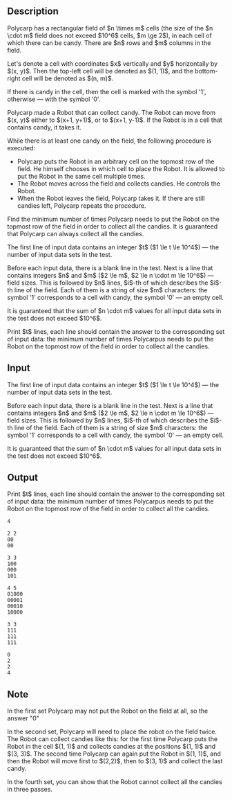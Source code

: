 ## Description

<div><p>Polycarp has a rectangular field of $n \times m$ cells (the size of the $n \cdot m$ field does not exceed $10^6$ cells, $m \ge 2$), in each cell of which there can be candy. There are $n$ rows and $m$ columns in the field.</p><p>Let's denote a cell with coordinates $x$ vertically and $y$ horizontally by $(x, y)$. Then the top-left cell will be denoted as $(1, 1)$, and the bottom-right cell will be denoted as $(n, m)$.</p><p>If there is candy in the cell, then the cell is marked with the symbol '<span class="tex-font-style-tt">1</span>', otherwise&nbsp;— with the symbol '<span class="tex-font-style-tt">0</span>'.</p><p>Polycarp made a Robot that can collect candy. The Robot can move from $(x, y)$ either to $(x+1, y+1)$, or to $(x+1, y-1)$. If the Robot is in a cell that contains candy, it takes it.</p><p>While there is at least one candy on the field, the following procedure is executed: </p><ul> <li> Polycarp puts the Robot in an arbitrary cell on the <span class="tex-font-style-bf">topmost row</span> of the field. He himself chooses in which cell to place the Robot. It is allowed to put the Robot in the same cell multiple times. </li><li> The Robot moves across the field and collects candies. He controls the Robot. </li><li> When the Robot leaves the field, Polycarp takes it. If there are still candies left, Polycarp repeats the procedure. </li></ul><p>Find the <span class="tex-font-style-bf">minimum</span> number of times Polycarp needs to put the Robot on the topmost row of the field in order to collect all the candies. It is guaranteed that Polycarp can always collect all the candies.</p></div><div class="input-specification"><p>The first line of input data contains an integer $t$ ($1 \le t \le 10^4$) — the number of input data sets in the test.</p><p>Before each input data, there is a blank line in the test. Next is a line that contains integers $n$ and $m$ ($2 \le m$, $2 \le n \cdot m \le 10^6$) — field sizes. This is followed by $n$ lines, $i$-th of which describes the $i$-th line of the field. Each of them is a string of size $m$ characters: the symbol '<span class="tex-font-style-tt">1</span>' corresponds to a cell with candy, the symbol '<span class="tex-font-style-tt">0</span>'&nbsp;— an empty cell.</p><p>It is guaranteed that the sum of $n \cdot m$ values for all input data sets in the test does not exceed $10^6$.</p></div><div class="output-specification"><p>Print $t$ lines, each line should contain the answer to the corresponding set of input data: the minimum number of times Polycarpus needs to put the Robot on the topmost row of the field in order to collect all the candies.</p></div>

## Input

<p>The first line of input data contains an integer $t$ ($1 \le t \le 10^4$) — the number of input data sets in the test.</p><p>Before each input data, there is a blank line in the test. Next is a line that contains integers $n$ and $m$ ($2 \le m$, $2 \le n \cdot m \le 10^6$) — field sizes. This is followed by $n$ lines, $i$-th of which describes the $i$-th line of the field. Each of them is a string of size $m$ characters: the symbol '<span class="tex-font-style-tt">1</span>' corresponds to a cell with candy, the symbol '<span class="tex-font-style-tt">0</span>'&nbsp;— an empty cell.</p><p>It is guaranteed that the sum of $n \cdot m$ values for all input data sets in the test does not exceed $10^6$.</p>

## Output

<p>Print $t$ lines, each line should contain the answer to the corresponding set of input data: the minimum number of times Polycarpus needs to put the Robot on the topmost row of the field in order to collect all the candies.</p>





```input1
4

2 2
00
00

3 3
100
000
101

4 5
01000
00001
00010
10000

3 3
111
111
111
```




```output1
0
2
2
4
```



## Note

<p>In the first set Polycarp may not put the Robot on the field at all, so the answer "<span class="tex-font-style-tt">0</span>"</p><p>In the second set, Polycarp will need to place the robot on the field twice. The Robot can collect candies like this: for the first time Polycarp puts the Robot in the cell $(1, 1)$ and collects candies at the positions $(1, 1)$ and $(3, 3)$. The second time Polycarp can again put the Robot in $(1, 1)$, and then the Robot will move first to $(2,2)$, then to $(3, 1)$ and collect the last candy.</p><p>In the fourth set, you can show that the Robot cannot collect all the candies in three passes.</p>
